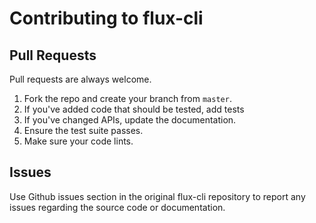 # Contributing to flux-cli

## Pull Requests
Pull requests are always welcome.

1. Fork the repo and create your branch from `master`.
2. If you've added code that should be tested, add tests
3. If you've changed APIs, update the documentation.
4. Ensure the test suite passes.
5. Make sure your code lints.

## Issues
Use Github issues section in the original flux-cli repository to report any issues regarding the source code or documentation.